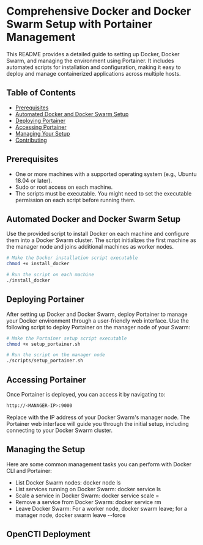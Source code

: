 # Comprehensive Docker and Docker Swarm Setup with Portainer Management

This README provides a detailed guide to setting up Docker, Docker Swarm, and managing the environment using Portainer. It includes automated scripts for installation and configuration, making it easy to deploy and manage containerized applications across multiple hosts.

## Table of Contents

- [Prerequisites](#prerequisites)
- [Automated Docker and Docker Swarm Setup](#automated-docker-and-docker-swarm-setup)
- [Deploying Portainer](#deploying-portainer)
- [Accessing Portainer](#accessing-portainer)
- [Managing Your Setup](#managing-your-setup)
- [Contributing](#contributing)

## Prerequisites

- One or more machines with a supported operating system (e.g., Ubuntu 18.04 or later).
- Sudo or root access on each machine.
- The scripts must be executable. You might need to set the executable permission on each script before running them.

## Automated Docker and Docker Swarm Setup

Use the provided script to install Docker on each machine and configure them into a Docker Swarm cluster. The script initializes the first machine as the manager node and joins additional machines as worker nodes.

```bash
# Make the Docker installation script executable
chmod +x install_docker

# Run the script on each machine
./install_docker

```
## Deploying Portainer
After setting up Docker and Docker Swarm, deploy Portainer to manage your Docker environment through a user-friendly web interface. Use the following script to deploy Portainer on the manager node of your Swarm:

```bash
# Make the Portainer setup script executable
chmod +x setup_portainer.sh

# Run the script on the manager node
./scripts/setup_portainer.sh
```

## Accessing Portainer
Once Portainer is deployed, you can access it by navigating to:

```bash
http://<MANAGER-IP>:9000

```

Replace <MANAGER-IP> with the IP address of your Docker Swarm's manager node. The Portainer web interface will guide you through the initial setup, including connecting to your Docker Swarm cluster.

## Managing the Setup
Here are some common management tasks you can perform with Docker CLI and Portainer:

- List Docker Swarm nodes: docker node ls
- List services running on Docker Swarm: docker service ls
- Scale a service in Docker Swarm: docker service scale <SERVICE-NAME>=<REPLICAS>
- Remove a service from Docker Swarm: docker service rm <SERVICE-NAME>
- Leave Docker Swarm: For a worker node, docker swarm leave; for a manager node, docker swarm leave --force


## OpenCTI Deployment


